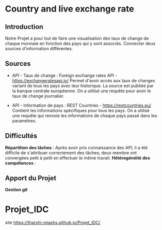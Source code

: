 # Country and live exchange rate

## Introduction
Notre Projet a pour but de faire une visualisation des taux de change de chaque
monnaie en fonction des pays qui y sont associés.
Connecter deux sources d'information différentes.
## Sources
* API - Taux de change :
  Foreign exchange rates API - https://exchangeratesapi.io/
  Permet d'avoir accés aux taux de changes variant de tous les pays avec leur
  historique. La source est publiée par la banque centrale européenne.
  On a utilisé une requête pour avoir le taux de change journalier.

* API - Information de pays :
  REST Countries - https://restcountries.eu/
  Contient les informations spécifiques pour tous les pays.
  On a utilisé une requête qui renvoie les informations de chaque pays passé dans les paramétres.

## Difficultés
**Répartition des tâches** : Après avoir pris connaissance des API, il a été difficile
de s'attribuer correctement des tâches; deux membre ont convergées petit à petit en effectuer le même travail.
**Hétérogénéité des compétences** : 

## Apport du Projet
**Gestion git**

# Projet_IDC
 site https://tharshi-miashs.github.io/Projet_IDC/
